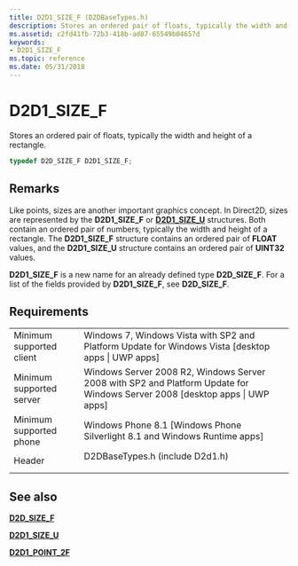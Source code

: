 ```yaml
---
title: D2D1_SIZE_F (D2DBaseTypes.h)
description: Stores an ordered pair of floats, typically the width and height of a rectangle.
ms.assetid: c2fd41fb-72b3-418b-ad87-65549b04657d
keywords:
- D2D1_SIZE_F
ms.topic: reference
ms.date: 05/31/2018
---
```


# D2D1\_SIZE\_F

Stores an ordered pair of floats, typically the width and height of a rectangle.


```C++
typedef D2D_SIZE_F D2D1_SIZE_F;
```



## Remarks

Like points, sizes are another important graphics concept. In Direct2D, sizes are represented by the **D2D1\_SIZE\_F** or [**D2D1\_SIZE\_U**](d2d1-size-u.md) structures. Both contain an ordered pair of numbers, typically the width and height of a rectangle. The **D2D1\_SIZE\_F** structure contains an ordered pair of **FLOAT** values, and the **D2D1\_SIZE\_U** structure contains an ordered pair of **UINT32** values.

**D2D1\_SIZE\_F** is a new name for an already defined type **D2D\_SIZE\_F**. For a list of the fields provided by **D2D1\_SIZE\_F**, see **D2D\_SIZE\_F**.

## Requirements



|                                     |                                                                                                                                          |
|-------------------------------------|------------------------------------------------------------------------------------------------------------------------------------------|
| Minimum supported client<br/> | Windows 7, Windows Vista with SP2 and Platform Update for Windows Vista \[desktop apps \| UWP apps\]<br/>                          |
| Minimum supported server<br/> | Windows Server 2008 R2, Windows Server 2008 with SP2 and Platform Update for Windows Server 2008 \[desktop apps \| UWP apps\]<br/> |
| Minimum supported phone<br/>  | Windows Phone 8.1 \[Windows Phone Silverlight 8.1 and Windows Runtime apps\]<br/>                                                  |
| Header<br/>                   | <dl> <dt>D2DBaseTypes.h (include D2d1.h)</dt> </dl>                               |



## See also

<dl> <dt>

[**D2D\_SIZE\_F**](/windows/desktop/api/dcommon/ns-dcommon-d2d_size_f)
</dt> <dt>

[**D2D1\_SIZE\_U**](d2d1-size-u.md)
</dt> <dt>

[**D2D1\_POINT\_2F**](d2d1-point-2f.md)
</dt> </dl>

 

